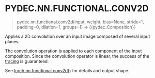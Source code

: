 # PYDEC.NN.FUNCTIONAL.CONV2D
> pydec.nn.functional.conv2d(input, weight, bias=None, stride=1, padding=0, dilation=1, groups=1) →  {{pydec_Composition}}

Applies a 2D convolution over an input image composed of several input planes.

The convolution operation is applied to each component of the input composition. Since the convolution operator is linear, the success of the [tracing](variable-tracing.md) is guaranteed.

See [torch.nn.functional.conv2d()](https://pytorch.org/docs/stable/generated/torch.nn.functional.conv2d.html#torch.nn.functional.conv2d) for details and output shape.